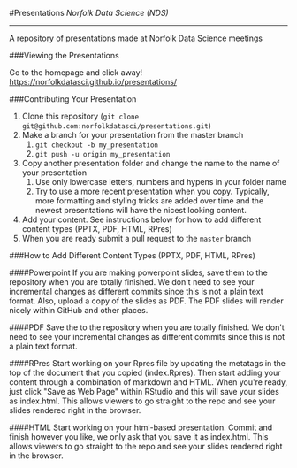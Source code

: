 #Presentations
*Norfolk Data Science (NDS)*

-------

A repository of presentations made at Norfolk Data Science meetings

###Viewing the Presentations

Go to the homepage and click away! https://norfolkdatasci.github.io/presentations/

###Contributing Your Presentation

1. Clone this repository (`git clone git@github.com:norfolkdatasci/presentations.git`)
2. Make a branch for your presentation from the master branch
	1. `git checkout -b my_presentation`
	2. `git push -u origin my_presentation` 
3. Copy another presentation folder and change the name to the name of your presentation
    1. Use only lowercase letters, numbers and hypens in your folder name
    2. Try to use a more recent presentation when you copy. Typically, more formatting
    and styling tricks are added over time and the newest presentations will have the
    nicest looking content.
4. Add your content. See instructions below for how to add different content types (PPTX, PDF, HTML, RPres)    
5. When you are ready submit a pull request to the `master` branch

###How to Add Different Content Types (PPTX, PDF, HTML, RPres)  

####Powerpoint
If you are making powerpoint slides, save them to the repository when you are totally finished. 
We don't need to see your incremental changes as different commits since this is not a plain text format. Also, 
upload a copy of the slides as PDF. The PDF slides will render nicely within GitHub and other places.

####PDF
Save the to the repository when you are totally finished. We don't need to see your incremental changes
as different commits since this is not a plain text format.

####RPres
Start working on your Rpres file by updating the metatags in the top of the document that you copied (index.Rpres). 
Then start adding your content through a combination of markdown and HTML. When you're ready, just click "Save as Web Page"
within RStudio and this will save your slides as index.html. This allows viewers to go straight to the repo and see your 
slides rendered right in the browser.

####HTML
Start working on your html-based presentation. Commit and finish however you like, we only ask that you save it as index.html. 
This allows viewers to go straight to the repo and see your slides rendered right in the browser.
